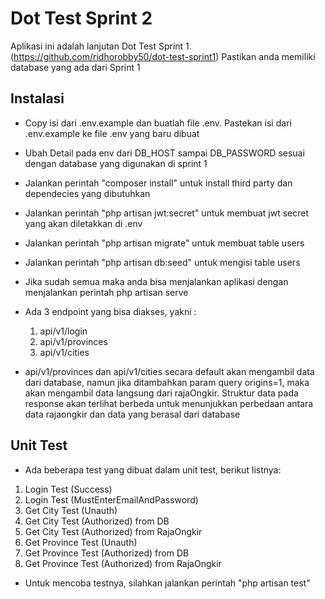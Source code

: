 # Dot Test Sprint 2

Aplikasi ini adalah lanjutan Dot Test Sprint 1. (https://github.com/ridhorobby50/dot-test-sprint1)
Pastikan anda memiliki database yang ada dari Sprint 1
## Instalasi
- Copy isi dari .env.example dan buatlah file .env. Pastekan isi dari .env.example ke file .env yang baru dibuat
- Ubah Detail pada env dari DB_HOST sampai DB_PASSWORD sesuai dengan database yang digunakan di sprint 1
- Jalankan perintah "composer install" untuk install third party dan dependecies yang dibutuhkan
- Jalankan perintah "php artisan jwt:secret" untuk membuat jwt secret yang akan diletakkan di .env
- Jalankan perintah "php artisan migrate" untuk membuat table users
- Jalankan perintah "php artisan db:seed" untuk mengisi table users
- Jika sudah semua maka anda bisa menjalankan aplikasi dengan menjalankan perintah php artisan serve
- Ada 3 endpoint yang bisa diakses, yakni :
    1. api/v1/login
    2. api/v1/provinces
    3. api/v1/cities

- api/v1/provinces dan api/v1/cities secara default akan mengambil data dari database, namun jika ditambahkan param query origins=1, maka akan mengambil data langsung dari rajaOngkir. Struktur data pada response akan terlihat berbeda untuk menunjukkan perbedaan antara data rajaongkir dan data yang berasal dari database

## Unit Test
- Ada beberapa test yang dibuat dalam unit test, berikut listnya:
 1. Login Test (Success)
 2. Login Test (MustEnterEmailAndPassword)
 3. Get City Test (Unauth)
 4. Get City Test (Authorized) from DB
 5. Get City Test (Authorized) from RajaOngkir
 6. Get Province Test (Unauth)
 7. Get Province Test (Authorized) from DB
 8. Get Province Test (Authorized) from RajaOngkir

- Untuk mencoba testnya, silahkan jalankan perintah "php artisan test"